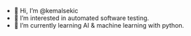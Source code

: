 - 👋 Hi, I’m @kemalsekic
- 👀 I’m interested in automated software testing.
- 🌱 I’m currently learning AI & machine learning with python.

